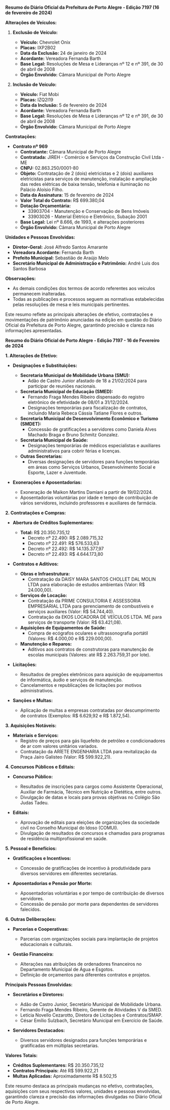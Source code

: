 **Resumo do Diário Oficial da Prefeitura de Porto Alegre - Edição 7197 (16 de fevereiro de 2024)**

**Alterações de Veículos:**
1. **Exclusão de Veículo:**
   - **Veículo:** Chevrolet Onix
   - **Placas:** IXP2B02
   - **Data da Exclusão:** 24 de janeiro de 2024
   - **Acordante:** Vereadora Fernanda Barth
   - **Base Legal:** Resoluções de Mesa e Lideranças nº 12 e nº 391, de 30 de abril de 2008
   - **Órgão Envolvido:** Câmara Municipal de Porto Alegre

2. **Inclusão de Veículo:**
   - **Veículo:** Fiat Mobi
   - **Placas:** IZQ2I19
   - **Data da Inclusão:** 5 de fevereiro de 2024
   - **Acordante:** Vereadora Fernanda Barth
   - **Base Legal:** Resoluções de Mesa e Lideranças nº 12 e nº 391, de 30 de abril de 2008
   - **Órgão Envolvido:** Câmara Municipal de Porto Alegre

**Contratações:**
- **Contrato nº 969**
  - **Contratante:** Câmara Municipal de Porto Alegre
  - **Contratada:** JIREH - Comércio e Serviços da Construção Civil Ltda - ME
  - **CNPJ:** 02.863.250/0001-80
  - **Objeto:** Contratação de 2 (dois) eletricistas e 2 (dois) auxiliares eletricistas para serviços de manutenção, instalação e ampliação das redes elétricas de baixa tensão, telefonia e iluminação no Palácio Aloísio Filho.
  - **Data da Assinatura:** 15 de fevereiro de 2024
  - **Valor Total do Contrato:** R$ 699.380,04
  - **Dotação Orçamentária:**
    - 33903704 - Manutenção e Conservação de Bens Imóveis
    - 33903026 - Material Elétrico e Eletrônico, Subação 2001
  - **Base Legal:** Lei nº 8.666, de 1993, e alterações posteriores
  - **Órgão Envolvido:** Câmara Municipal de Porto Alegre

**Unidades e Pessoas Envolvidas:**
- **Diretor-Geral:** José Alfredo Santos Amarante
- **Vereadora Acordante:** Fernanda Barth
- **Prefeito Municipal:** Sebastião de Araújo Melo
- **Secretário Municipal de Administração e Patrimônio:** André Luis dos Santos Barbosa

**Observações:**
- As demais condições dos termos de acordo referentes aos veículos permanecem inalteradas.
- Todas as publicações e processos seguem as normativas estabelecidas pelas resoluções de mesa e leis municipais pertinentes.

Este resumo reflete as principais alterações de efetivo, contratações e movimentações de patrimônio anunciadas na edição em questão do Diário Oficial da Prefeitura de Porto Alegre, garantindo precisão e clareza nas informações apresentadas.

**Resumo do Diário Oficial de Porto Alegre - Edição 7197 - 16 de Fevereiro de 2024**

**1. Alterações de Efetivo:**

- **Designações e Substituições:**
  - **Secretaria Municipal de Mobilidade Urbana (SMU):**
    - Adão de Castro Junior afastado de 18 a 21/02/2024 para participar de reuniões nacionais.
  - **Secretaria Municipal de Educação (SMED):**
    - Fernando Fraga Mendes Ribeiro dispensado do registro eletrônico de efetividade de 08/01 a 31/12/2024.
    - Designações temporárias para fiscalização de contratos, incluindo Maria Rebeca Cássia Tatiane Flores e outros.
  - **Secretaria Municipal de Desenvolvimento Econômico e Turismo (SMDET):**
    - Concessão de gratificações a servidores como Daniela Alves Machado Braga e Bruno Schmitz Gonzalez.
  - **Secretaria Municipal de Saúde:**
    - Designações temporárias de médicos especialistas e auxiliares administrativos para cobrir férias e licenças.
  - **Outras Secretarias:**
    - Diversas designações de servidores para funções temporárias em áreas como Serviços Urbanos, Desenvolvimento Social e Esporte, Lazer e Juventude.

- **Exonerações e Aposentadorias:**
  - Exoneração de Maikon Martins Damiani a partir de 19/02/2024.
  - Aposentadorias voluntárias por idade e tempo de contribuição de vários servidores, incluindo professores e auxiliares de farmácia.

**2. Contratações e Compras:**

- **Abertura de Créditos Suplementares:**
  - **Total:** R$ 20.350.735,12
    - Decreto nº 22.490: R$ 2.089.715,32
    - Decreto nº 22.491: R$ 576.533,63
    - Decreto nº 22.492: R$ 14.135.377,97
    - Decreto nº 22.493: R$ 4.644.173,80

- **Contratos e Aditivos:**
  - **Obras e Infraestrutura:**
    - Contratação da DAISY MARA SANTOS CHOLLET DAL MOLIN LTDA para elaboração de estudos ambientais (Valor: R$ 24.000,00).
  - **Serviços de Locação:**
    - Contratação da PRIME CONSULTORIA E ASSESSORIA EMPRESARIAL LTDA para gerenciamento de combustíveis e serviços auxiliares (Valor: R$ 54.744,40).
    - Contratação da EKOS LOCADORA DE VEÍCULOS LTDA. ME para serviços de transporte (Valor: R$ 63.421,08).
  - **Aquisições de Equipamentos de Saúde:**
    - Compra de ecógrafos oculares e ultrassonografia portátil (Valores: R$ 4.000,00 e R$ 229.000,00).
  - **Manutenção e Reparos:**
    - Aditivos aos contratos de construtoras para manutenção de escolas municipais (Valores: até R$ 2.263.759,31 por lote).

- **Licitações:**
  - Resultados de pregões eletrônicos para aquisição de equipamentos de informática, áudio e serviços de manutenção.
  - Cancelamentos e republicações de licitações por motivos administrativos.

- **Sanções e Multas:**
  - Aplicação de multas a empresas contratadas por descumprimento de contratos (Exemplos: R$ 6.629,92 e R$ 1.872,54).

**3. Aquisições Notáveis:**

- **Materiais e Serviços:**
  - Registro de preços para gás liquefeito de petróleo e condicionadores de ar com valores unitários variados.
  - Contratação da ARÍETE ENGENHARIA LTDA para revitalização da Praça Jairo Galisteo (Valor: R$ 599.922,21).

**4. Concursos Públicos e Editais:**

- **Concurso Público:**
  - Resultados de inscrições para cargos como Assistente Operacional, Auxiliar de Farmácia, Técnico em Nutrição e Dietética, entre outros.
  - Divulgação de datas e locais para provas objetivas no Colégio São Judas Tadeu.

- **Editais:**
  - Aprovação de editais para eleições de organizações da sociedade civil no Conselho Municipal do Idoso (COMUI).
  - Divulgação de resultados de concursos e chamadas para programas de residência multiprofissional em saúde.

**5. Pessoal e Benefícios:**

- **Gratificações e Incentivos:**
  - Concessão de gratificações de incentivo à produtividade para diversos servidores em diferentes secretarias.
  
- **Aposentadorias e Pensão por Morte:**
  - Aposentadorias voluntárias e por tempo de contribuição de diversos servidores.
  - Concessão de pensão por morte para dependentes de servidores falecidos.

**6. Outras Deliberações:**

- **Parcerias e Cooperativas:**
  - Parcerias com organizações sociais para implantação de projetos educacionais e culturais.
  
- **Gestão Financeira:**
  - Alterações nas atribuições de ordenadores financeiros no Departamento Municipal de Água e Esgotos.
  - Definição de orçamentos para diferentes contratos e projetos.

**Principais Pessoas Envolvidas:**

- **Secretários e Diretores:**
  - Adão de Castro Junior, Secretário Municipal de Mobilidade Urbana.
  - Fernando Fraga Mendes Ribeiro, Gerente de Atividades V da SMED.
  - Letícia Novello Cezarotto, Diretora de Licitações e Contratos/SMAP.
  - César Emílio Sulzbach, Secretário Municipal em Exercício de Saúde.
  
- **Servidores Destacados:**
  - Diversos servidores designados para funções temporárias e gratificadas em múltiplas secretarias.

**Valores Totais:**

- **Créditos Suplementares:** R$ 20.350.735,12
- **Contratos Principais:** Até R$ 599.922,21
- **Multas Aplicadas:** Aproximadamente R$ 8.502,15

Este resumo destaca as principais mudanças no efetivo, contratações, aquisições com seus respectivos valores, unidades e pessoas envolvidas, garantindo clareza e precisão das informações divulgadas no Diário Oficial de Porto Alegre.